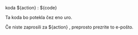 koda ${action} : ${code}

Ta koda bo potekla čez eno uro.

Če niste zaprosili za ${action} , preprosto prezrite to e-pošto.
